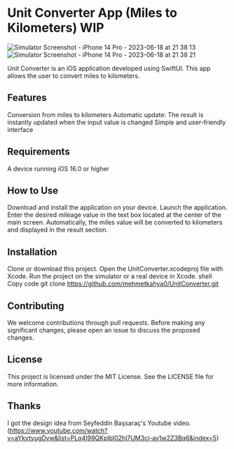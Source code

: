 # Unit Converter App (Miles to Kilometers) WIP
![Simulator Screenshot - iPhone 14 Pro - 2023-06-18 at 21 38 13](https://github.com/mehmetkahya0/SwiftUnitConverter/assets/84154488/2a88eed3-beed-46db-a403-7efb761e0631)
![Simulator Screenshot - iPhone 14 Pro - 2023-06-18 at 21 38 21](https://github.com/mehmetkahya0/SwiftUnitConverter/assets/84154488/7b970fa0-8f84-41c2-8684-1e9203e12262)


Unit Converter is an iOS application developed using SwiftUI. This app allows the user to convert miles to kilometers.

## Features

Conversion from miles to kilometers
Automatic update: The result is instantly updated when the input value is changed
Simple and user-friendly interface

## Requirements

A device running iOS 16.0 or higher
## How to Use

Download and install the application on your device.
Launch the application.
Enter the desired mileage value in the text box located at the center of the main screen.
Automatically, the miles value will be converted to kilometers and displayed in the result section.

## Installation

Clone or download this project.
Open the UnitConverter.xcodeproj file with Xcode.
Run the project on the simulator or a real device in Xcode.
shell
Copy code
git clone https://github.com/mehmetkahya0/UnitConverter.git

## Contributing

We welcome contributions through pull requests. Before making any significant changes, please open an issue to discuss the proposed changes.

## License

This project is licensed under the MIT License. See the LICENSE file for more information.

## Thanks
I got the design idea from Seyfeddin Başsaraç's Youtube video. (https://www.youtube.com/watch?v=aYkvtyugDvw&list=PLq4I99QKpIbl02hl7UM3cj-ay1w2Z3Bq6&index=5)
